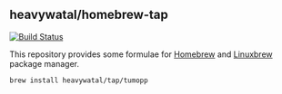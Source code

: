 ## heavywatal/homebrew-tap

[![Build Status](https://travis-ci.org/heavywatal/homebrew-tap.svg?branch=master)](https://travis-ci.org/heavywatal/homebrew-tap)

This repository provides some formulae for [Homebrew](http://brew.sh/) and [Linuxbrew](http://linuxbrew.sh/) package manager.

```sh
brew install heavywatal/tap/tumopp
```
